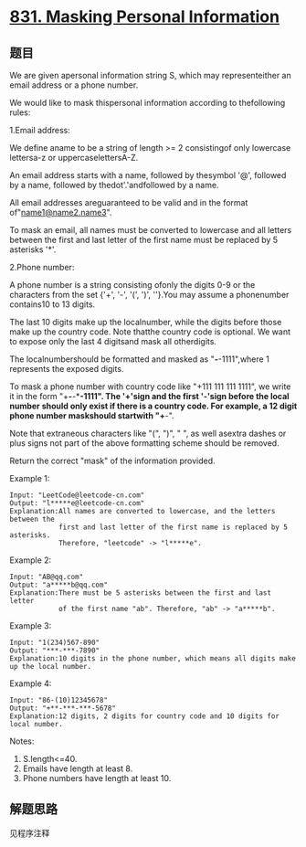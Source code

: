 # [831. Masking Personal Information](https://leetcode-cn.com/problems/masking-personal-information/)

## 题目

We are given apersonal information string S, which may representeither an email address or a phone number.

We would like to mask thispersonal information according to thefollowing rules:

1.Email address:

We define aname to be a string of length >= 2 consistingof only lowercase lettersa-z or uppercaselettersA-Z.

An email address starts with a name, followed by thesymbol '@', followed by a name, followed by thedot'.'andfollowed by a name.

All email addresses areguaranteed to be valid and in the format of"name1@name2.name3".

To mask an email, all names must be converted to lowercase and all letters between the first and last letter of the first name must be replaced by 5 asterisks '*'.

2.Phone number:

A phone number is a string consisting ofonly the digits 0-9 or the characters from the set {'+', '-', '(', ')', ''}.You may assume a phonenumber contains10 to 13 digits.

The last 10 digits make up the localnumber, while the digits before those make up the country code. Note thatthe country code is optional. We want to expose only the last 4 digitsand mask all otherdigits.

The localnumbershould be formatted and masked as "***-***-1111",where 1 represents the exposed digits.

To mask a phone number with country code like "+111 111 111 1111", we write it in the form "+***-***-***-1111". The '+'sign and the first '-'sign before the local number should only exist if there is a country code. For example, a 12 digit phone number maskshould startwith "+**-".

Note that extraneous characters like "(", ")", " ", as well asextra dashes or plus signs not part of the above formatting scheme should be removed.

Return the correct "mask" of the information provided.

Example 1:

```text
Input: "LeetCode@leetcode-cn.com"
Output: "l*****e@leetcode-cn.com"
Explanation:All names are converted to lowercase, and the letters between the
            first and last letter of the first name is replaced by 5 asterisks.
            Therefore, "leetcode" -> "l*****e".
```

Example 2:

```text
Input: "AB@qq.com"
Output: "a*****b@qq.com"
Explanation:There must be 5 asterisks between the first and last letter
            of the first name "ab". Therefore, "ab" -> "a*****b".
```

Example 3:

```text
Input: "1(234)567-890"
Output: "***-***-7890"
Explanation:10 digits in the phone number, which means all digits make up the local number.
```

Example 4:

```text
Input: "86-(10)12345678"
Output: "+**-***-***-5678"
Explanation:12 digits, 2 digits for country code and 10 digits for local number.
```

Notes:

1. S.length<=40.
1. Emails have length at least 8.
1. Phone numbers have length at least 10.

## 解题思路

见程序注释
